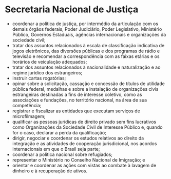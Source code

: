Secretaria Nacional de Justiça
====

- coordenar a política de justiça, por intermédio da articulação com os demais órgãos federais, Poder Judiciário, Poder Legislativo, Ministério Público, Governos Estaduais, agências internacionais e organizações da sociedade civil;
- tratar dos assuntos relacionados à escala de classificação indicativa de jogos eletrônicos, das diversões públicas e dos programas de rádio e televisão e recomendar a correspondência com as faixas etárias e os horários de veiculação adequados;
- tratar dos assuntos relacionados à nacionalidade e naturalização e ao regime jurídico dos estrangeiros;
- instruir cartas rogatórias;
- opinar sobre a solicitação, cassação e concessão de títulos de utilidade pública federal, medalhas e sobre a instalação de organizações civis estrangeiras destinadas a fins de interesse coletivo, como as associações e fundações, no território nacional, na área de sua competência;
- registrar e fiscalizar as entidades que executam serviços de microfilmagem;
- qualificar as pessoas jurídicas de direito privado sem fins lucrativos como Organizações da Sociedade Civil de Interesse Público e, quando for o caso, declarar a perda da qualificação;
- dirigir, negociar e coordenar os estudos relativos ao direito da integração e as atividades de cooperação jurisdicional, nos acordos internacionais em que o Brasil seja parte;
- coordenar a política nacional sobre refugiados;
- representar o Ministério no Conselho Nacional de Imigração; e
- orientar e coordenar as ações com vistas ao combate à lavagem de dinheiro e à recuperação de ativos.
